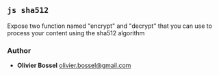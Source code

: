 

## ```js sha512 ```


Expose two function named "encrypt" and "decrypt" that you can use to process your content using the sha512 algorithm



### Author
- **Olivier Bossel** <a href="mailto:olivier.bossel@gmail.com">olivier.bossel@gmail.com</a> 

